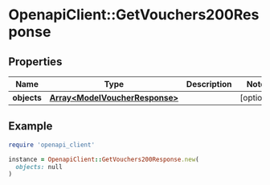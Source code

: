 # OpenapiClient::GetVouchers200Response

## Properties

| Name | Type | Description | Notes |
| ---- | ---- | ----------- | ----- |
| **objects** | [**Array&lt;ModelVoucherResponse&gt;**](ModelVoucherResponse.md) |  | [optional] |

## Example

```ruby
require 'openapi_client'

instance = OpenapiClient::GetVouchers200Response.new(
  objects: null
)
```

